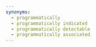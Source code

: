 ```yaml
---
synonyms:
  - programmatically
  - programmatically indicated
  - programmatically detectable
  - programmatically associated
---
```

